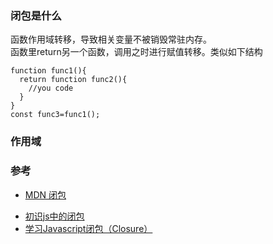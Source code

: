 ### 闭包是什么  
函数作用域转移，导致相关变量不被销毁常驻内存。  
函数里return另一个函数，调用之时进行赋值转移。类似如下结构
```
function func1(){
  return function func2(){
    //you code
  }
}
const func3=func1();
```
### 作用域  

### 参考  
* [MDN 闭包](https://developer.mozilla.org/zh-CN/docs/Web/JavaScript/Closures)  
- [初识js中的闭包](https://www.cnblogs.com/pssp/p/5189345.html)  
- [学习Javascript闭包（Closure）](https://www.ruanyifeng.com/blog/2009/08/learning_javascript_closures.html)